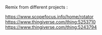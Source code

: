 Remix from different projects :

https://www.scopefocus.info/home/rotator
<br>
https://www.thingiverse.com/thing:5253710
<br>
https://www.thingiverse.com/thing:5243794
<br>

